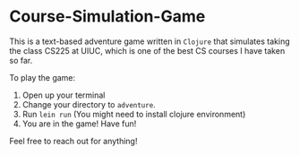 # Course-Simulation-Game

This is a text-based adventure game written in `Clojure` that simulates taking the class CS225 at UIUC, which is one of the best CS courses I have taken so far. 

To play the game: 
1. Open up your terminal
2. Change your directory to `adventure`.
3. Run `lein run` (You might need to install clojure environment)
4. You are in the game! Have fun!

Feel free to reach out for anything!

<!-- --- -->
<!-- Declaration: This project is completely designed, created, and developed by me (Ruidi Huang) for the honors project of CS225 for the Fall 2021 semester. -->
